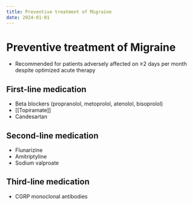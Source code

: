 ```yaml
---
title: Preventive treatment of Migraine
date: 2024-01-01
---
```

# Preventive treatment of Migraine

* Recommended for patients adversely affected on ≥2 days per month despite optimized acute therapy

## First-line medication
* Beta blockers (propranolol, metoprolol, atenolol, bisoprolol)
* [[Topiramate]]
* Candesartan

## Second-line medication
* Flunarizine
* Amitriptyline
* Sodium valproate

## Third-line medication
* CGRP monoclonal antibodies
